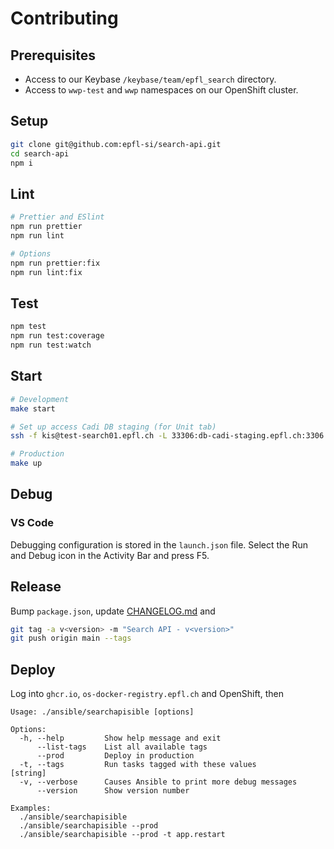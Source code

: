 # Contributing

## Prerequisites

- Access to our Keybase `/keybase/team/epfl_search` directory.
- Access to `wwp-test` and `wwp` namespaces on our OpenShift cluster.

## Setup

```bash
git clone git@github.com:epfl-si/search-api.git
cd search-api
npm i
```

## Lint

```bash
# Prettier and ESlint
npm run prettier
npm run lint

# Options
npm run prettier:fix
npm run lint:fix
```

## Test

```bash
npm test
npm run test:coverage
npm run test:watch
```

## Start

```bash
# Development
make start

# Set up access Cadi DB staging (for Unit tab)
ssh -f kis@test-search01.epfl.ch -L 33306:db-cadi-staging.epfl.ch:3306 -N

# Production
make up
```

## Debug

### VS Code

Debugging configuration is stored in the `launch.json` file. Select the Run and
Debug icon in the Activity Bar and press F5.

## Release

Bump `package.json`, update [CHANGELOG.md](CHANGELOG.md) and

```bash
git tag -a v<version> -m "Search API - v<version>"
git push origin main --tags
```

## Deploy

Log into `ghcr.io`, `os-docker-registry.epfl.ch` and OpenShift, then

```text
Usage: ./ansible/searchapisible [options]

Options:
  -h, --help         Show help message and exit
      --list-tags    List all available tags
      --prod         Deploy in production
  -t, --tags         Run tasks tagged with these values             [string]
  -v, --verbose      Causes Ansible to print more debug messages
      --version      Show version number

Examples:
  ./ansible/searchapisible
  ./ansible/searchapisible --prod
  ./ansible/searchapisible --prod -t app.restart
```
